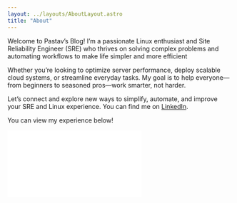 ```yaml
---
layout: ../layouts/AboutLayout.astro
title: "About"
---
```

Welcome to Pastav’s Blog! I’m a passionate Linux enthusiast and Site Reliability Engineer (SRE) who thrives on solving complex problems and automating workflows to make life simpler and more efficient

Whether you’re looking to optimize server performance, deploy scalable cloud systems, or streamline everyday tasks.
My goal is to help everyone—from beginners to seasoned pros—work smarter, not harder.


Let’s connect and explore new ways to simplify, automate, and improve your SRE and Linux experience. You can find me on [LinkedIn](https://www.linkedin.com/in/pastav99/).


You can view my experience below!
<div class="relative w-full max-w-3xl mx-auto">
  <embed src="/resume.pdf" type="application/pdf" class="w-full h-[600px] border-0">
</div>

